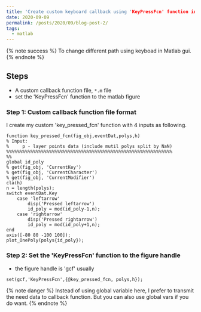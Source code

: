 ```yaml
---
title: 'Create custom keyboard callback using 'KeyPressFcn' function in matlab'
date: 2020-09-09
permalink: /posts/2020/09/blog-post-2/
tags:
  - matlab
---
```


{% note success %}
To change different path using keyboad in Matlab gui.
{% endnote %}

## Steps
- A custom callback function file, `*.m` file
- set the 'KeyPressFcn' function to the matlab figure

### Step 1: Custom callback function file format
I create my custom 'key_pressed_fcn' function with 4 inputs as following.
```
function key_pressed_fcn(fig_obj,eventDat,polys,h)
% Input:
%     p - layer points data (include mutil polys split by NaN)
%%%%%%%%%%%%%%%%%%%%%%%%%%%%%%%%%%%%%%%%%%%%%%%%%%%%%%%%%%%%%%
%% 
global id_poly
% get(fig_obj, 'CurrentKey')
% get(fig_obj, 'CurrentCharacter')
% get(fig_obj, 'CurrentModifier')
cla(h)
n = length(polys);
switch eventDat.Key
    case 'leftarrow'
        disp('Pressed leftarrow')
        id_poly = mod(id_poly-1,n);
    case 'rightarrow'
        disp('Pressed rightarrow')
        id_poly = mod(id_poly+1,n);
end
axis([-80 80 -100 100]);
plot_OnePoly(polys{id_poly});
```
### Step 2: Set the 'KeyPressFcn' function to the figure handle
- the figure handle is 'gcf' usually
```
set(gcf,'KeyPressFcn',{@key_pressed_fcn, polys,h});
``` 
{% note danger %}
Instead of using global variable here, I prefer to transmit the need data to callback function. But you can also use global vars if you do want.
{% endnote %}